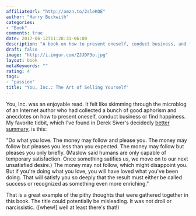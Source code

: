 ```yaml
---
affiliateUrl: "http://amzn.to/2sleKQE"
author: "Harry Beckwith"
categories:
- "Book"
comments: true
date: 2017-06-12T11:28:31-06:00
description: "A book on how to present oneself, conduct business, and find happiness"
draft: false
image: "http://i.imgur.com/ZJJDF3o.jpg"
layout: book
metaKeywords: ""
rating: 4
tags:
- "passion"
title: "You, Inc.: The Art of Selling Yourself"
---
```


You, Inc. was an enjoyable read.  It felt like skimming through the microblog of an Internet author who had collected a bunch of good aphorism and anecdotes on how to present oneself, conduct business or find happiness.  My favorite tidbit, which I've found in Derek Siver's decidedly [better summary](https://sivers.org/book/YouInc), is this:

"Do what you love.
The money may follow and please you.
The money may follow but pleases you less than you expected.
The money may follow but pleases you only briefly. (Maslow said humans are only capable of temporary satisfaction. Once something satifies us, we move on to our next unsatisfied desire.)
The money may not follow, which might disappoint you.
But if you're doing what you love, you will have loved what you've been doing.
That will satisfy you so deeply that the result must either be called success or recognized as something even more enriching."

That is a great example of the pithy thoughts that were gathered together in this book.  The title could potentially be misleading.  It was not droll or narcissistic. ([whew!] well at least there's that!)

<!--more-->

